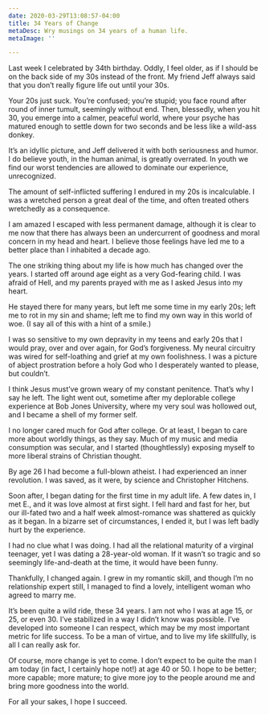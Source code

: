 ```yaml
---
date: 2020-03-29T13:08:57-04:00
title: 34 Years of Change
metaDesc: Wry musings on 34 years of a human life.
metaImage: ''

---
```

Last week I celebrated by 34th birthday. Oddly, I feel older, as if I should be on the back side of my 30s instead of the front. My friend Jeff always said that you don’t really figure life out until your 30s.

Your 20s just suck. You’re confused; you’re stupid; you face round after round of inner tumult, seemingly without end. Then, blessedly, when you hit 30, you emerge into a calmer, peaceful world, where your psyche has matured enough to settle down for two seconds and be less like a wild-ass donkey.

It’s an idyllic picture, and Jeff delivered it with both seriousness and humor. I do believe youth, in the human animal, is greatly overrated. In youth we find our worst tendencies are allowed to dominate our experience, unrecognized.

The amount of self-inflicted suffering I endured in my 20s is incalculable. I was a wretched person a great deal of the time, and often treated others wretchedly as a consequence.

I am amazed I escaped with less permanent damage, although it is clear to me now that there has always been an undercurrent of goodness and moral concern in my head and heart. I believe those feelings have led me to a better place than I inhabited a decade ago.

The one striking thing about my life is how much has changed over the years. I started off around age eight as a very God-fearing child. I was afraid of Hell, and my parents prayed with me as I asked Jesus into my heart.

He stayed there for many years, but left me some time in my early 20s; left me to rot in my sin and shame; left me to find my own way in this world of woe. (I say all of this with a hint of a smile.)

I was so sensitive to my own depravity in my teens and early 20s that I would pray, over and over again, for God’s forgiveness. My neural circuitry was wired for self-loathing and grief at my own foolishness. I was a picture of abject prostration before a holy God who I desperately wanted to please, but couldn’t.

I think Jesus must’ve grown weary of my constant penitence. That’s why I say he left. The light went out, sometime after my deplorable college experience at Bob Jones University, where my very soul was hollowed out, and I became a shell of my former self.

I no longer cared much for God after college. Or at least, I began to care more about worldly things, as they say. Much of my music and media consumption was secular, and I started (thoughtlessly) exposing myself to more liberal strains of Christian thought.

By age 26 I had become a full-blown atheist. I had experienced an inner revolution. I was saved, as it were, by science and Christopher Hitchens.

Soon after, I began dating for the first time in my adult life. A few dates in, I met E., and it was love almost at first sight. I fell hard and fast for her, but our ill-fated two and a half week almost-romance was shattered as quickly as it began. In a bizarre set of circumstances, I ended it, but I was left badly hurt by the experience.

I had no clue what I was doing. I had all the relational maturity of a virginal teenager, yet I was dating a 28-year-old woman. If it wasn’t so tragic and so seemingly life-and-death at the time, it would have been funny.

Thankfully, I changed again. I grew in my romantic skill, and though I’m no relationship expert still, I managed to find a lovely, intelligent woman who agreed to marry me.

It’s been quite a wild ride, these 34 years. I am not who I was at age 15, or 25, or even 30. I’ve stabilized in a way I didn’t know was possible. I’ve developed into someone I can respect, which may be my most important metric for life success. To be a man of virtue, and to live my life skillfully, is all I can really ask for.

Of course, more change is yet to come. I don’t expect to be quite the man I am today (in fact, I certainly hope not!) at age 40 or 50. I hope to be better; more capable; more mature; to give more joy to the people around me and bring more goodness into the world.

For all your sakes, I hope I succeed.